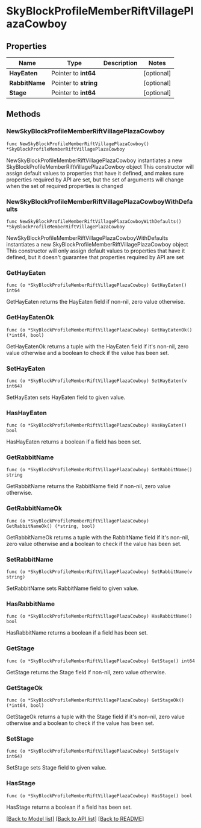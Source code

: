 # SkyBlockProfileMemberRiftVillagePlazaCowboy

## Properties

Name | Type | Description | Notes
------------ | ------------- | ------------- | -------------
**HayEaten** | Pointer to **int64** |  | [optional] 
**RabbitName** | Pointer to **string** |  | [optional] 
**Stage** | Pointer to **int64** |  | [optional] 

## Methods

### NewSkyBlockProfileMemberRiftVillagePlazaCowboy

`func NewSkyBlockProfileMemberRiftVillagePlazaCowboy() *SkyBlockProfileMemberRiftVillagePlazaCowboy`

NewSkyBlockProfileMemberRiftVillagePlazaCowboy instantiates a new SkyBlockProfileMemberRiftVillagePlazaCowboy object
This constructor will assign default values to properties that have it defined,
and makes sure properties required by API are set, but the set of arguments
will change when the set of required properties is changed

### NewSkyBlockProfileMemberRiftVillagePlazaCowboyWithDefaults

`func NewSkyBlockProfileMemberRiftVillagePlazaCowboyWithDefaults() *SkyBlockProfileMemberRiftVillagePlazaCowboy`

NewSkyBlockProfileMemberRiftVillagePlazaCowboyWithDefaults instantiates a new SkyBlockProfileMemberRiftVillagePlazaCowboy object
This constructor will only assign default values to properties that have it defined,
but it doesn't guarantee that properties required by API are set

### GetHayEaten

`func (o *SkyBlockProfileMemberRiftVillagePlazaCowboy) GetHayEaten() int64`

GetHayEaten returns the HayEaten field if non-nil, zero value otherwise.

### GetHayEatenOk

`func (o *SkyBlockProfileMemberRiftVillagePlazaCowboy) GetHayEatenOk() (*int64, bool)`

GetHayEatenOk returns a tuple with the HayEaten field if it's non-nil, zero value otherwise
and a boolean to check if the value has been set.

### SetHayEaten

`func (o *SkyBlockProfileMemberRiftVillagePlazaCowboy) SetHayEaten(v int64)`

SetHayEaten sets HayEaten field to given value.

### HasHayEaten

`func (o *SkyBlockProfileMemberRiftVillagePlazaCowboy) HasHayEaten() bool`

HasHayEaten returns a boolean if a field has been set.

### GetRabbitName

`func (o *SkyBlockProfileMemberRiftVillagePlazaCowboy) GetRabbitName() string`

GetRabbitName returns the RabbitName field if non-nil, zero value otherwise.

### GetRabbitNameOk

`func (o *SkyBlockProfileMemberRiftVillagePlazaCowboy) GetRabbitNameOk() (*string, bool)`

GetRabbitNameOk returns a tuple with the RabbitName field if it's non-nil, zero value otherwise
and a boolean to check if the value has been set.

### SetRabbitName

`func (o *SkyBlockProfileMemberRiftVillagePlazaCowboy) SetRabbitName(v string)`

SetRabbitName sets RabbitName field to given value.

### HasRabbitName

`func (o *SkyBlockProfileMemberRiftVillagePlazaCowboy) HasRabbitName() bool`

HasRabbitName returns a boolean if a field has been set.

### GetStage

`func (o *SkyBlockProfileMemberRiftVillagePlazaCowboy) GetStage() int64`

GetStage returns the Stage field if non-nil, zero value otherwise.

### GetStageOk

`func (o *SkyBlockProfileMemberRiftVillagePlazaCowboy) GetStageOk() (*int64, bool)`

GetStageOk returns a tuple with the Stage field if it's non-nil, zero value otherwise
and a boolean to check if the value has been set.

### SetStage

`func (o *SkyBlockProfileMemberRiftVillagePlazaCowboy) SetStage(v int64)`

SetStage sets Stage field to given value.

### HasStage

`func (o *SkyBlockProfileMemberRiftVillagePlazaCowboy) HasStage() bool`

HasStage returns a boolean if a field has been set.


[[Back to Model list]](../README.md#documentation-for-models) [[Back to API list]](../README.md#documentation-for-api-endpoints) [[Back to README]](../README.md)



